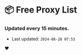 # :package: Free Proxy List
### Updated every 15 minutes.

- Last updated: `2024-08-28 07:53`

:heart:
